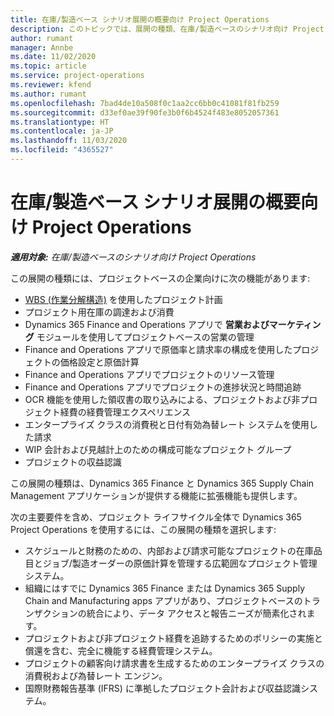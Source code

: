 ```yaml
---
title: 在庫/製造ベース シナリオ展開の概要向け Project Operations
description: このトピックでは、展開の種類、在庫/製造ベースのシナリオ向け Project Operations について説明します。
author: rumant
manager: Annbe
ms.date: 11/02/2020
ms.topic: article
ms.service: project-operations
ms.reviewer: kfend
ms.author: rumant
ms.openlocfilehash: 7bad4de10a508f0c1aa2cc6bb0c41081f81fb259
ms.sourcegitcommit: d33ef0ae39f90fe3b0f6b4524f483e8052057361
ms.translationtype: HT
ms.contentlocale: ja-JP
ms.lasthandoff: 11/03/2020
ms.locfileid: "4365527"
---
```

# <a name="project-operations-for-stockedproduction-based-scenarios-deployment-overview"></a>在庫/製造ベース シナリオ展開の概要向け Project Operations

_**適用対象:** 在庫/製造ベースのシナリオ向け Project Operations_


この展開の種類には、プロジェクトベースの企業向けに次の機能があります:

- [WBS (作業分解構造)](work-breakdown-structures.md) を使用したプロジェクト計画
- プロジェクト用在庫の調達および消費
- Dynamics 365 Finance and Operations アプリで **営業およびマーケティング** モジュールを使用してプロジェクトベースの営業の管理
- Finance and Operations アプリで原価率と請求率の構成を使用したプロジェクトの価格設定と原価計算
- Finance and Operations アプリでプロジェクトのリソース管理
- Finance and Operations アプリでプロジェクトの進捗状況と時間追跡
- OCR 機能を使用した領収書の取り込みによる、プロジェクトおよび非プロジェクト経費の経費管理エクスペリエンス
- エンタープライズ クラスの消費税と日付有効為替レート システムを使用した請求
- WIP 会計および見越計上のための構成可能なプロジェクト グループ
- プロジェクトの収益認識

この展開の種類は、Dynamics 365 Finance と Dynamics 365 Supply Chain Management アプリケーションが提供する機能に拡張機能も提供します。

次の主要要件を含め、プロジェクト ライフサイクル全体で Dynamics 365 Project Operations を使用するには、この展開の種類を選択します:

- スケジュールと財務のための、内部および請求可能なプロジェクトの在庫品目とジョブ/製造オーダーの原価計算を管理する広範囲なプロジェクト管理システム。
- 組織にはすでに Dynamics 365 Finance または Dynamics 365 Supply Chain and Manufacturing apps アプリがあり、プロジェクトベースのトランザクションの統合により、データ アクセスと報告ニーズが簡素化されます。
- プロジェクトおよび非プロジェクト経費を追跡するためのポリシーの実施と償還を含む、完全に機能する経費管理システム。
- プロジェクトの顧客向け請求書を生成するためのエンタープライズ クラスの消費税および為替レート エンジン。
- 国際財務報告基準 (IFRS) に準拠したプロジェクト会計および収益認識システム。

